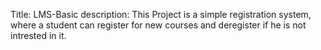 Title: LMS-Basic
description: This Project is a simple registration system, where a student can register for new courses and deregister if he is not intrested in it.


